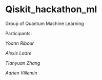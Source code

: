 # Qiskit_hackathon_ml
Group of Quantum Machine Learning

Participants:

*Yoann Ribour*

*Alexis Ladre*

*Tianyuan Zhang*

*Adrien Villemin*
